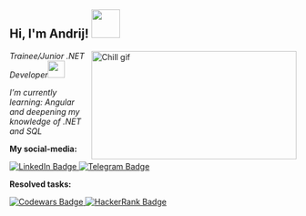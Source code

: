 <h2>Hi, I'm Andrij! <img src="https://media.giphy.com/media/12oufCB0MyZ1Go/giphy.gif" width="50"></h2>
<img align="right" alt="Chill gif" src="https://cdn.shopify.com/s/files/1/0578/3696/1997/t/9/assets/lofiboy.gif?v=103461765217895835051680702279" width="360" height="190" />
<p><em>Trainee/Junior .NET Developer<img src="https://media.giphy.com/media/WUlplcMpOCEmTGBtBW/giphy.gif" width="30"> 

  I’m currently learning: Angular and deepening my knowledge of .NET and SQL
</em></p>

<p><b>My social-media: </b></p>
  <a href="https://www.linkedin.com/in/andrij-matviiv-">
    <img src="https://img.shields.io/badge/LinkedIn-blue?style=for-the-badge&logo=linkedin&logoColor=white" alt="LinkedIn Badge"/>
  </a>
  <a href="https://t.me/matviiv_a">
    <img src="https://img.shields.io/badge/Telegram-blue?style=for-the-badge&logo=telegram&logoColor=white" alt="Telegram Badge"/>
  </a>  
<p><b>Resolved tasks:</b></p>
  <a href="https://www.codewars.com/users/matviiv13">
  <img src="https://img.shields.io/badge/CodeWars-red?style=for-the-badge&logo=codewars&logoColor=white" alt="Codewars Badge"/>
  </a>
  <a href="https://www.hackerrank.com/matviivandrij13">
  <img src="https://img.shields.io/badge/-Hackerrank-2EC866?style=for-the-badge&logo=HackerRank&logoColor=white" alt="HackerRank Badge"/>
  </a>

